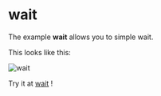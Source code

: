 # wait

The example **wait** allows you to simple wait.

This looks like this:

 ![wait](@site/static/img/examples/wait.png) 

Try it at <a href='/../automation/loadexample/wait' target='_blank'>wait</a> !



